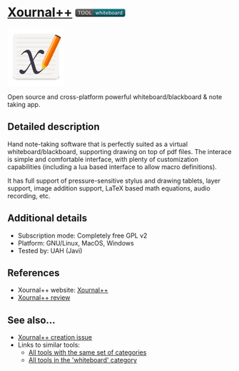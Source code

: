 # [Xournal++](https://github.com/xournalpp/xournalpp)  [<img src="images/whiteboard.png" align="bottom">](https://github.com/e-CLOSE/Toolbox/issues?q=label%3A01_TOOL+label%3Awhiteboard)

![Xournal++ Logo](images/xournal++.png)

Open source and cross-platform powerful whiteboard/blackboard & note taking app.


## Detailed description

Hand note-taking software that is perfectly suited as a virtual
whiteboard/blackboard, supporting drawing on top of pdf files. The
interace is simple and comfortable interface, with plenty of
customization capabilities (including a lua based interface to allow
macro definitions).

It has full support of pressure-sensitive stylus and drawing tablets,
layer support, image addition support, LaTeX based math equations,
audio recording, etc.


## Additional details

- Subscription mode: Completely free GPL v2
- Platform: GNU/Linux, MacOS, Windows
- Tested by: UAH (Javi)


## References

- Xournal++ website: [Xournal++](https://xournalpp.github.io/)
- [Xournal++ review](https://www.youtube.com/watch?v=W_frC1uaa6U)


## See also...

- [Xournal++ creation issue](https://github.com/e-CLOSE/Toolbox/issues/70)
- Links to similar tools:
  - [All tools with the same set of categories](https://github.com/e-CLOSE/Toolbox/issues?q=label%3A01_TOOL+label%3Awhiteboard)
  - [All tools in the 'whiteboard' category](https://github.com/e-CLOSE/Toolbox/issues?q=label%3A01_TOOL+label%3Awhiteboard)
